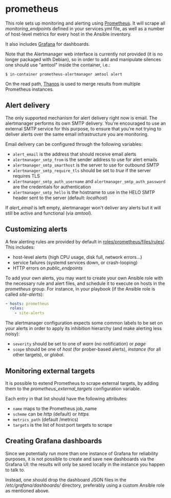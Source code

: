 prometheus
===

This role sets up monitoring and alerting
using [Prometheus](https://prometheus.io). It will scrape all
*monitoring_endpoints* defined in your services.yml file, as well as a
number of host-level metrics for every host in the Ansible inventory.

It also includes [Grafana](https://grafana.com) for dashboards.

Note that the Alertmanager web interface is currently not provided (it
is no longer packaged with Debian), so in order to add and manipulate
silences one should use "amtool" inside the container, i.e.:

```shell
$ in-container prometheus-alertmanager amtool alert
```

On the read path, [Thanos](https://thanos.io) is used to merge results from
multiple Prometheus instances.

## Alert delivery

The only supported mechanism for alert delivery right now is
email. The alertmanager performs its own SMTP delivery. You're
encouraged to use an external SMTP service for this purpose, to ensure
that you're not trying to deliver alerts over the same email
infrastructure you are monitoring.

Email delivery can be configured through the following variables:

* `alert_email` is the address that should receive email alerts
* `alertmanager_smtp_from` is the sender address to use for alert
  emails
* `alertmanager_smtp_smarthost` is the server to use for outbound SMTP
* `alertmanager_smtp_require_tls` should be set to *true* if the
  server requires TLS
* `alertmanager_smtp_auth_username` and
  `alertmanager_smtp_auth_password` are the credentials for
  authentication
* `alertmanager_smtp_hello` is the hostname to use in the HELO SMTP
  header sent to the server (default: *localhost*)

If *alert_email* is left empty, alertmanager won't deliver any alerts
but it will still be active and functional (via *amtool*).

## Customizing alerts

A few alerting rules are provided by default
in
[roles/prometheus/files/rules/](roles/prometheus/files/rules/). This
includes:

* host-level alerts (high CPU usage, disk full, network errors...)
* service failures (systemd services down, or crash-looping)
* HTTP errors on *public_endpoints*

To add your own alerts, you may want to create your own Ansible role
with the necessary rule and alert files, and schedule it to execute on
hosts in the *prometheus* group. For instance, in your playbook (if
the Ansible role is called *site-alerts*):

```yaml
- hosts: prometheus
  roles:
    - site-alerts
```

The alertmanager configuration expects some common labels to be set on
your alerts in order to apply its inhibition hierarchy (and make
alerting less noisy):

* `severity` should be set to one of *warn* (no notification) or
  *page*
* `scope` should be one of *host* (for prober-based alerts),
  *instance* (for all other targets), or *global*.

## Monitoring external targets

It is possible to extend Prometheus to scrape external targets, by
adding them to the *prometheus_external_targets* configuration
variable.

Each entry in that list should have the following attributes:

* `name` maps to the Prometheus job_name
* `scheme` can be *http* (default) or *https*
* `metrics_path` (default /metrics)
* `targets` is the list of host:port targets to scrape

## Creating Grafana dashboards

Since we potentially run more than one instance of Grafana for
reliability purposes, it is not possible to create and save new
dashboards via the Grafana UI: the results will only be saved locally
in the instance you happen to talk to.

Instead, one should drop the dashboard JSON files in the
*/etc/grafana/dashboards/* directory, preferably using a custom
Ansible role as mentioned above.

